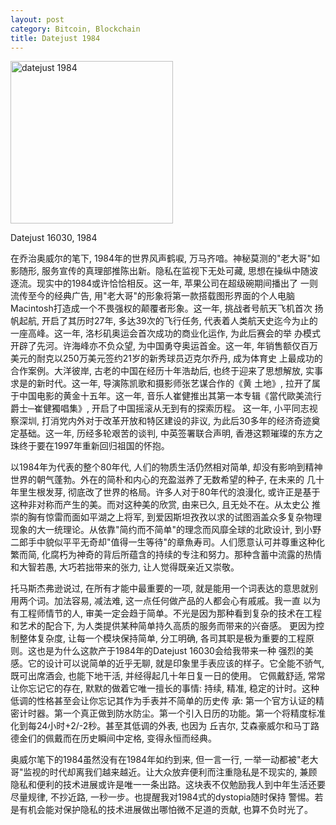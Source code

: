 ```yaml
---
layout: post
category: Bitcoin, Blockchain
title: Datejust 1984
---
```

<img src="{{ site.baseurl }}/images/rolex-datejust-16030.jpg"
alt="datejust 1984" style="width: 260px;"/>

<span target="_blank" class="image-label">Datejust 16030, 1984</span>

在乔治奥威尔的笔下, 1984年的世界风声鹤唳, 万马齐喑。神秘莫测的"老大哥"如影随形, 服务宣传的真理部推陈出新。隐私在监视下无处可藏, 思想在操纵中随波逐流。现实中的1984或许恰恰相反。这一年, 苹果公司在超级碗期间播出了
一则流传至今的经典广告, 用"老大哥"的形象将第一款搭载图形界面的个人电脑Macintosh打造成一个不畏强权的颠覆者形象。这一年, 挑战者号航天飞机首次
扬帆起航, 开启了其历时27年, 多达39次的飞行任务, 代表着人类航天史迄今为止的一座高峰。这一年, 洛杉矶奥运会首次成功的商业化运作, 为此后赛会的举
办模式开辟了先河。许海峰亦不负众望, 为中国勇夺奥运首金。这一年, 年销售额仅百万美元的耐克以250万美元签约21岁的新秀球员迈克尔乔丹, 成为体育史
上最成功的合作案例。大洋彼岸, 古老的中国在经历十年浩劫后, 也终于迎来了思想解放, 实事求是的新时代。这一年, 导演陈凯歌和摄影师张艺谋合作的《黄
土地》, 拉开了属于中国电影的黄金十五年。这一年, 音乐人崔健推出其第一本专辑《當代歐美流行爵士─崔健獨唱集》, 开启了中国摇滚从无到有的探索历程。
这一年, 小平同志视察深圳, 打消党内外对于改革开放和特区建设的非议, 为此后30多年的经济奇迹奠定基础。这一年, 历经多轮艰苦的谈判, 中英签署联合声明, 香港这颗璀璨的东方之珠终于要在1997年重新回归祖国的怀抱。

以1984年为代表的整个80年代, 人们的物质生活仍然相对简单, 却没有影响到精神世界的朝气蓬勃。外在的简朴和内心的充盈滋养了无数希望的种子, 在未来的
几十年里生根发芽, 彻底改了世界的格局。许多人对于80年代的浪漫化, 或许正是基于这种非对称而产生的美。而对这种美的欣赏, 由来已久, 且无处不在。从太史公
推崇的胸有惊雷而面如平湖之上将军, 到爱因斯坦孜孜以求的试图涵盖众多复杂物理现象的大一统理论。从依靠"简约而不简单"的理念而风靡全球的北欧设计,
到小野二郎手中貌似平平无奇却"值得一生等待"的章魚寿司。人们愿意认可并尊重这种化繁而简, 化腐朽为神奇的背后所蕴含的持续的专注和努力。那种含蓄中流露的热情和大智若愚, 大巧若拙带来的张力, 让人觉得既亲近又崇敬。

托马斯杰弗逊说过, 在所有才能中最重要的一项, 就是能用一个词表达的意思就别用两个词。加法容易, 减法难, 这一点任何做产品的人都会心有戚戚。我一直
以为有工程师情节的人, 审美一定会趋于简单。不光是因为那种看到复杂的技术在工程和艺术的配合下, 为人类提供某种简单持久高质的服务而带来的兴奋感。
更因为控制整体复杂度, 让每一个模块保持简单, 分工明确, 各司其职是极为重要的工程原则。这也是为什么这款产于1984年的Datejust 16030会给我带来一种
强烈的美感。它的设计可以说简单的近乎无聊, 就是印象里手表应该的样子。它全能不骄气, 既可出席酒会, 也能下地干活, 并经得起几十年日复一日的使用。
它佩戴舒适, 常常让你忘记它的存在, 默默的做着它唯一擅长的事情: 持续, 精准, 稳定的计时。这种低调的性格甚至会让你忘记其作为手表并不简单的历史传
承: 第一个官方认证的精密计时器。第一个真正做到防水防尘。第一个引入日历的功能。第一个将精度标准化到每24小时+2/-2秒。甚至其低调的外表, 也因为
丘吉尔, 艾森豪威尔和马丁路德金们的佩戴而在历史瞬间中定格, 变得永恒而经典。

奥威尔笔下的1984虽然没有在1984年如约到来, 但一言一行, 一举一动都被"老大哥"监视的时代却离我们越来越近。让大众放弃便利而注重隐私是不现实的,
兼顾隐私和便利的技术进展或许是唯一一条出路。这块表不仅勉励我人到中年生活还要尽量规律, 不抄近路, 一秒一步。也提醒我对1984式的dystopia随时保持
警惕。若是有机会能对保护隐私的技术进展做出哪怕微不足道的贡献, 也算不负时光了。